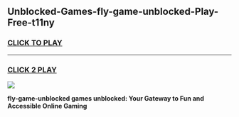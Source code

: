
## Unblocked-Games-fly-game-unblocked-Play-Free-t11ny
<h3>
<a href="https://premium76.site?title=fly-game-unblocked&ref=20A">CLICK TO PLAY</a></h3>
<hr>

<h3>
<a href="https://premium76.site?title=fly-game-unblocked&ref=20A">CLICK 2 PLAY</a>
  
</h3>

<a href="https://premium76.site?title=fly-game-unblocked&ref=20A"><img src="https://clearcache.store/games.png"></a>


**fly-game-unblocked games unblocked: Your Gateway to Fun and Accessible Online Gaming**

